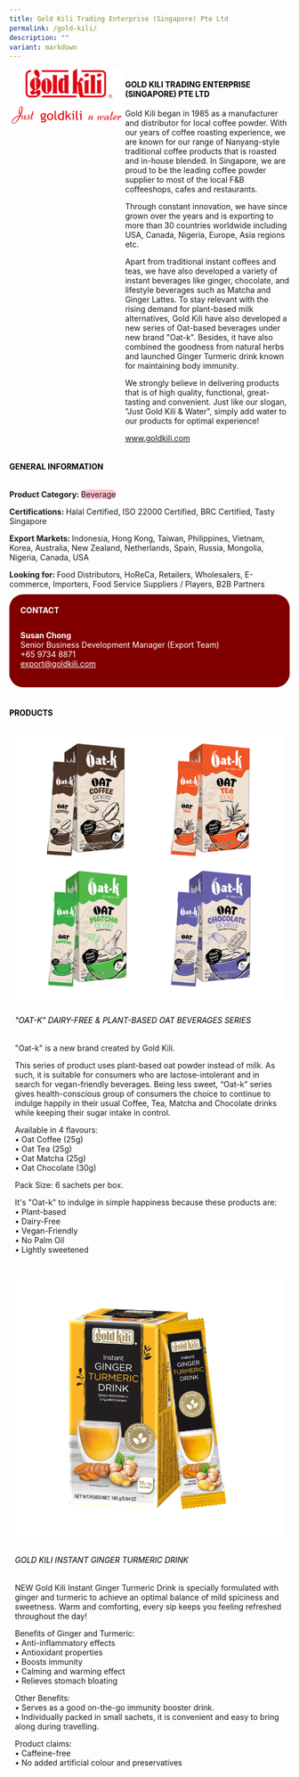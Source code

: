 ```yaml
---
title: Gold Kili Trading Enterprise (Singapore) Pte Ltd
permalink: /gold-kili/
description: ""
variant: markdown
---
```

<div class="flex-paragraph">
	<div style="display: flex; flex-wrap: wrap;" class="flex-container">
		<div style="flex: 1 1 40%; display: block;" class="card sgds">
			<img src="/images/gold_kili_logo.png">
		</div>
		<div style="flex: 1 1 58%; display: block; margin-left: 3px" class="card-sgds">
			<h4 style="text-transform: uppercase; color: black;"><b>Gold Kili Trading Enterprise (Singapore) Pte Ltd</b></h4>
			<p>Gold Kili began in 1985 as a manufacturer and distributor for local coffee powder. With our years of coffee roasting experience, we are known for our range of Nanyang-style traditional coffee products that is roasted and in-house blended. In Singapore, we are proud to be the leading coffee powder supplier to most of the local F&amp;B coffeeshops, cafes and restaurants.</p>
			<p>Through constant innovation, we have since grown over the years and is exporting to more than 30 countries worldwide including USA, Canada, Nigeria, Europe, Asia regions etc.</p>
			<p>Apart from traditional instant coffees and teas, we have also developed a variety of instant beverages like ginger, chocolate, and lifestyle beverages such as Matcha and Ginger Lattes. To stay relevant with the rising demand for plant-based milk alternatives, Gold Kili have also developed a new series of Oat-based beverages under new brand "Oat-k". Besides, it have also combined the goodness from natural herbs and launched Ginger Turmeric drink known for maintaining body immunity.</p>
			<p>We strongly believe in delivering products that is of high quality, functional, great-tasting and convenient. Just like our slogan, "Just Gold Kili &amp; Water", simply add water to our products for optimal experience!</p>
			<p><a target="_blank" href="https://www.goldkili.com">www.goldkili.com</a></p>
		</div>
	</div>
</div>

<h4 style="text-transform: uppercase; color: black;">
	<b>General Information</b>
</h4>
<div style="display: flex; flex-wrap: wrap;" class="flex-container">
	<div style="flex: 1 1 65%; display: block; align-self: stretch" class="card sgds">
		<div class="flex-paragraph">
			<p>
				<b>Product Category: </b>
				<span style="background-color: pink; border-radius: 10px;">Beverage</span>
			</p>
			<p>
				<b>Certifications: </b>Halal Certified, ISO 22000 Certified, BRC Certified, Tasty Singapore
			</p>
			<p>
				<b>Export Markets: </b>Indonesia, Hong Kong, Taiwan, Philippines, Vietnam, Korea, Australia, New Zealand, Netherlands, Spain, Russia, Mongolia, Nigeria, Canada, USA
			</p>
			<p style="margin-bottom: 10px;">
				<b>Looking for: </b>Food Distributors, HoReCa, Retailers, Wholesalers, E-commerce, Importers, Food Service Suppliers / Players, B2B Partners
			</p>
		</div>
	</div>
	<div style="flex: 1 1 35%; padding: 10px; display: block; background-color: maroon; border-radius: 25px; align-self: center;" class="card sgds">
		<h4 style="color: white; margin-top: 10px; margin-left: 10px;">CONTACT</h4>
		<div class="flex-paragraph">
			<p style="padding: 10px; color: white;">
				<b>Susan Chong</b>
				<br>Senior Business Development Manager (Export Team)<br>+65 9734 8871<br>
				<a style="color: white;" href="mailto:export@goldkili.com">export@goldkili.com</a>
			</p>
		</div>
	</div>
</div>
<br>
<h4 style="text-transform: uppercase; color: black;">
	<b>Products</b>
</h4>
<div style="display: flex; flex-wrap: wrap;">
	<div style="flex: 1 1 47%; margin: 10px; display: block;" class="card sgds">
		<div style="display: block;" class="flex-image">
			<img src="/images/gold_kili_product_02.png">
		</div>
		<div class="flex-paragraph">
			<h6 style="text-transform: uppercase; color: black;">"Oat-k" Dairy-free &amp; Plant-based Oat Beverages Series</h6>
			<p>"Oat-k" is a new brand created by Gold Kili.</p>
			<p>This series of product uses plant-based oat powder instead of milk. As such, it is suitable for consumers who are lactose-intolerant and in search for vegan-friendly beverages. Being less sweet, “Oat-k” series gives health-conscious group of consumers the choice to continue to indulge happily in their usual Coffee, Tea, Matcha and Chocolate drinks while keeping their sugar intake in control.</p>
			<p>Available in 4 flavours:<br>• Oat Coffee (25g)<br>• Oat Tea (25g)<br>• Oat Matcha (25g)<br>• Oat Chocolate (30g)</p>
			<p>Pack Size: 6 sachets per box.</p>
			<p>It's "Oat-k" to indulge in simple happiness because these products are:<br>• Plant-based<br>• Dairy-Free<br>• Vegan-Friendly<br>• No Palm Oil<br>• Lightly sweetened</p>
		</div>
	</div>
	<div style="flex: 1 1 47%; margin: 10px; display: block;" class="card sgds">
		<div style="display: block;" class="flex-image">
			<img src="/images/gold_kili_product_01.png">
		</div>
		<div class="flex-paragraph">
			<h6 style="text-transform: uppercase; color: black;">Gold Kili Instant Ginger Turmeric Drink</h6>
			<p>NEW Gold Kili Instant Ginger Turmeric Drink is specially formulated with ginger and turmeric to achieve an optimal balance of mild spiciness and sweetness. Warm and comforting, every sip keeps you feeling refreshed throughout the day!</p>
			<p>Benefits of Ginger and Turmeric:<br>• Anti-inflammatory effects<br>• Antioxidant properties<br>• Boosts immunity<br>• Calming and warming effect<br>• Relieves stomach bloating</p>
			<p>Other Benefits:<br>• Serves as a good on-the-go immunity booster drink.<br>• Individually packed in small sachets, it is convenient and easy to bring along during travelling.</p>
			<p>Product claims:<br>• Caffeine-free<br>• No added artificial colour and preservatives</p>
		</div>
	</div>
</div>
